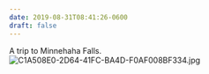 ```yaml
---
date: 2019-08-31T08:41:26-0600
draft: false
---
```


A trip to Minnehaha Falls. ![C1A508E0-2D64-41FC-BA4D-F0AF008BF334.jpg](http://ianwhitney.micro.blog/uploads/2019/47ca37e8f5.jpg)

